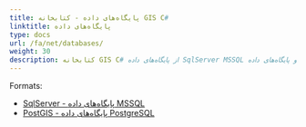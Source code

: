 ```yaml
---
title: پایگاه‌های داده - کتابخانه GIS C#‎
linktitle: پایگاه‌های داده
type: docs
url: /fa/net/databases/
weight: 30
description: کتابخانه GIS C#‎ از پایگاه‌های داده SqlServer MSSQL و پایگاه‌های داده PostGIS PostgreSQL پشتیبانی می‌کند.
---
```


Formats:

- [SqlServer - پایگاه‌های داده MSSQL](/gis/fa/sql-server/)
- [PostGIS - پایگاه‌های داده PostgreSQL](/gis/fa/postgre-sql/)
